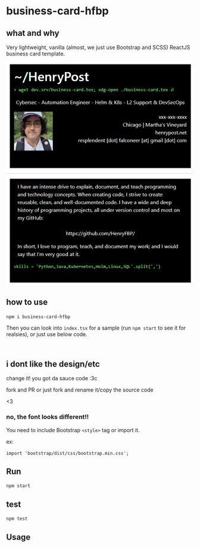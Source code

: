 # business-card-hfbp

## what and why

Very lightweight, vanilla (almost, we just use Bootstrap and SCSS) ReactJS business card template.

![img.png](img.png)

## how to use

    npm i business-card-hfbp

Then you can look into `index.tsx` for a sample (run `npm start` to see it for realsies), or just use below code.

```tsx


```

## i dont like the design/etc

change it! you got da sauce code :3c

fork and PR or just fork and rename it/copy the source code

<3

### no, the font looks different!!

You need to include Bootstrap `<style>` tag or import it.

ex:

```tsx
import 'bootstrap/dist/css/bootstrap.min.css';
```


## Run

    npm start

## test

    npm test

## Usage
